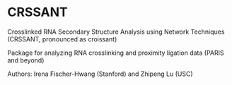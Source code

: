 # CRSSANT
Crosslinked RNA Secondary Structure Analysis using Network Techniques (CRSSANT, pronounced as croissant)

Package for analyzing RNA crosslinking and proximity ligation data (PARIS and beyond)

Authors: Irena Fischer-Hwang (Stanford) and Zhipeng Lu (USC)
